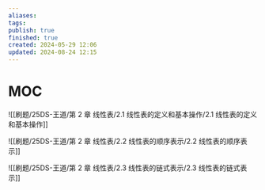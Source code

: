 ```yaml
---
aliases: 
tags: 
publish: true
finished: true
created: 2024-05-29 12:06
updated: 2024-08-24 12:15
---
```

# MOC

![[刷题/25DS-王道/第 2 章 线性表/2.1 线性表的定义和基本操作/2.1 线性表的定义和基本操作]]

![[刷题/25DS-王道/第 2 章 线性表/2.2 线性表的顺序表示/2.2 线性表的顺序表示]]

![[刷题/25DS-王道/第 2 章 线性表/2.3 线性表的链式表示/2.3 线性表的链式表示]]